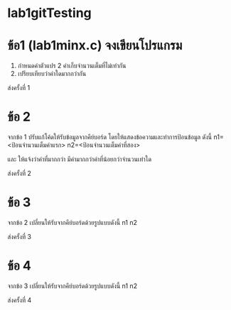# lab1gitTesting
# ข้อ1 (lab1minx.c) จงเขียนโปรแกรม
1. กำหนดค่าตัวแปร 2 ค่าเก็บจำนวนเต็มที่ไม่เท่ากัน
2. เปรียบเทียบว่าค่าใดมากกว่ากัน

ส่งครั้งที่ 1

# ข้อ 2 
จากข้อ 1 ปรับแก้โค้ดให้รับข้อมูลจากคีย์บอร์ด โดยให้แสดงข้อความและทำการป้อนข้อมูล ดังนี้
n1=<ป้อนจำนวนเต็มค่าแรก>
n2=<ป้อนจำนวนเต็มค่าที่สอง>

และ ให้แจ้งว่าค่าที่มากกว่า มีค่ามากกว่าค่าที่น้อยกว่าจำนวนเท่าใด

ส่งครั้งที่ 2


# ข้อ 3 
จากข้อ 2 เปลี่ยนให้รับจากคีย์บอร์ดด้วยรูปแบบดังนี้
n1 n2

ส่งครั้งที่ 3


# ข้อ 4 
จากข้อ 3 เปลี่ยนให้รับจากคีย์บอร์ดด้วยรูปแบบดังนี้
n1
n2

ส่งครั้งที่ 4
